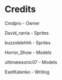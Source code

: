 # Credits
Cmdpro - Owner

David_rarria - Sprites

buzzoblehhh - Sprites

Horror_Show - Models

ultimatesonic07 - Models

EsetKalenko - Writing
